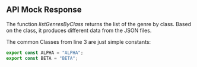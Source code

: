 ## API Mock Response

The function *listGenresByClass* returns the list of the genre by class. Based on the class, it produces different data from the JSON files.

The common Classes from line 3 are just simple constants:

```javascript
export const ALPHA = "ALPHA";
export const BETA = "BETA";
```